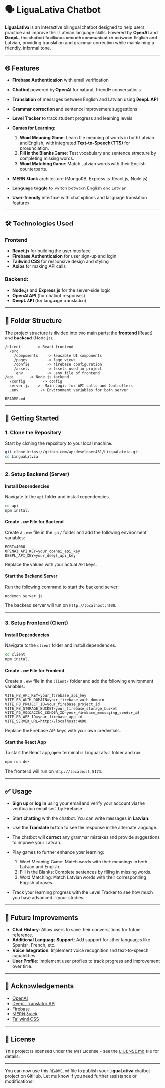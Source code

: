 # 🗣️ **LiguaLativa Chatbot**

**LiguaLativa** is an interactive bilingual chatbot designed to help users practice and improve their Latvian language skills. Powered by **OpenAI** and **DeepL**, the chatbot facilitates smooth communication between English and Latvian, providing translation and grammar correction while maintaining a friendly, informal tone.

---

## 🌐 **Features**

- **Firebase Authentication** with email verification
- **Chatbot** powered by **OpenAI** for natural, friendly conversations
- **Translation** of messages between English and Latvian using **DeepL API**
- **Grammar correction** and sentence improvement suggestions
- **Level Tracker** to track student progress and learning levels
- **Games for Learning**:

     1. **Word Meaning Game**: Learn the meaning of words in both Latvian and English, with integrated **Text-to-Speech (TTS)** for pronunciation.
     2. **Fill in the Blanks Game**: Test vocabulary and sentence structure by completing missing words.
     3. **Word Matching Game**: Match Latvian words with their English counterparts.

- **MERN Stack** architecture (MongoDB, Express.js, React.js, Node.js)
- **Language toggle** to switch between English and Latvian
- **User-friendly** interface with chat options and language translation features

---

## 🛠️ **Technologies Used**

### **Frontend:**

- **React.js** for building the user interface
- **Firebase Authentication** for user sign-up and login
- **Tailwind CSS** for responsive design and styling
- **Axios** for making API calls

### **Backend:**

- **Node.js** and **Express.js** for the server-side logic
- **OpenAI API** (for chatbot responses)
- **DeepL API** (for language translation)

---

## 📁 **Folder Structure**

The project structure is divided into two main parts: the **frontend** (React) and **backend** (Node.js).

```
/client       -> React frontend
  /src
    /components    -> Reusable UI components
    /pages         -> Page views
    /config        -> firebase configuration
    /assets        -> Assets used in project
    .env           -> .env file of frontend
/api       -> Node.js backend
  /config        -> config
  server.js   ->  Main Logic for API calls and Controllers
  .env          -> Environment variables for both server

README.md
```

---

## 🚀 **Getting Started**

### 1. Clone the Repository

Start by cloning the repository to your local machine.

```bash
git clone https://github.com/apsdeveloper461/LinguaLatvia.git
cd LinguaLatvia
```

---

### 2. Setup Backend (Server)

#### Install Dependencies

Navigate to the `api` folder and install dependencies.

```bash
cd api
npm install
```

#### Create `.env` File for Backend

Create a `.env` file in the `api/` folder and add the following environment variables:

```env
PORT=4000
OPENAI_API_KEY=your_openai_api_key
DEEPL_API_KEY=your_deepl_api_key
```

Replace the values with your actual API keys.

#### Start the Backend Server

Run the following command to start the backend server:

```bash
nodemon server.js
```

The backend server will run on `http://localhost:4000`.

---

### 3. Setup Frontend (Client)

#### Install Dependencies

Navigate to the `client` folder and install dependencies.

```bash
cd client
npm install
```

#### Create `.env` File for Frontend

Create a `.env` file in the `client/` folder and add the following environment variables:

```env
VITE_FB_API_KEY=your_firebase_api_key
VITE_FB_AUTH_DOMAIN=your_firebase_auth_domain
VITE_FB_PROJECT_ID=your_firebase_project_id
VITE_FB_STORAGE_BUCKET=your_firebase_storage_bucket
VITE_FB_MESSAGING_SENDER_ID=your_firebase_messaging_sender_id
VITE_FB_APP_ID=your_firebase_app_id
VITE_SERVER_URL=http://localhost:4000
```

Replace the Firebase API keys with your own credentials.

#### Start the React App

To start the React app,open terminal in LinguaLatvia folder and run:

```bash
npm run dev
```

The frontend will run on `http://localhost:5173`.

---

## ✅ **Usage**

- **Sign up** or **log in** using your email and verify your account via the verification email sent by Firebase.
- Start **chatting** with the chatbot. You can write messages in **Latvian**.
- Use the **Translate** button to see the response in the alternate language.
- The chatbot will **correct** any grammar mistakes and provide suggestions to improve your Latvian.
- Play games to further enhance your learning:

    1. Word Meaning Game: Match words with their meanings in both Latvian and English.
    2. Fill in the Blanks: Complete sentences by filling in missing words.
    3. Word Matching: Match Latvian words with their corresponding English phrases.

- Track your learning progress with the Level Tracker to see how much you have advanced in your studies.

---

## 🎯 **Future Improvements**

- **Chat History**: Allow users to save their conversations for future reference.
- **Additional Language Support**: Add support for other languages like Spanish, French, etc.
- **Voice Integration**: Implement voice recognition and text-to-speech capabilities.
- **User Profile**: Implement user profiles to track progress and improvement over time.

---

## 🙌 **Acknowledgements**

- [OpenAI](https://openai.com/)
- [DeepL Translator API](https://www.deepl.com/docs-api)
- [Firebase](https://firebase.google.com/)
- [MERN Stack](https://www.mongodb.com/mern-stack)
- [Tailwind CSS](https://tailwindcss.com/)

---

## 📄 **License**

This project is licensed under the MIT License - see the [LICENSE.md](LICENSE.md) file for details.

---

You can now use this `README.md` file to publish your **LiguaLativa** chatbot project on GitHub. Let me know if you need further assistance or modifications!
